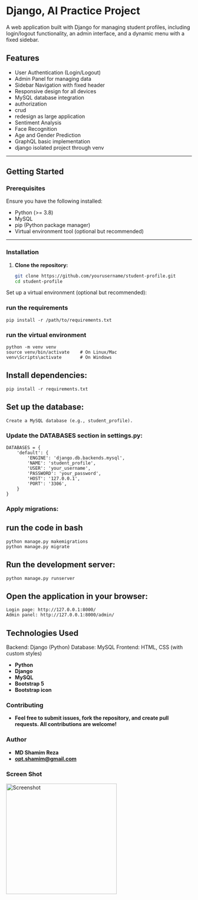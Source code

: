 # Django, AI Practice Project

A web application built with Django for managing student profiles, including login/logout functionality, an admin interface, and a dynamic menu with a fixed sidebar.

## Features

- User Authentication (Login/Logout)
- Admin Panel for managing data
- Sidebar Navigation with fixed header
- Responsive design for all devices
- MySQL database integration
- authorization
- crud
- redesign as large application
- Sentiment Analysis
- Face Recognition
- Age and Gender Prediction
- GraphQL basic implementation 
- django isolated project through venv

---

## Getting Started

### Prerequisites

Ensure you have the following installed:
- Python (>= 3.8)
- MySQL
- pip (Python package manager)
- Virtual environment tool (optional but recommended)

---

### Installation

1. **Clone the repository:**
   ```bash
   git clone https://github.com/yourusername/student-profile.git
   cd student-profile
Set up a virtual environment (optional but recommended):

### run the requirements
    pip install -r /path/to/requirements.txt
### run the virtual environment
    python -m venv venv
    source venv/bin/activate    # On Linux/Mac
    venv\Scripts\activate       # On Windows

## Install dependencies:
    pip install -r requirements.txt

## Set up the database:
    Create a MySQL database (e.g., student_profile).

### Update the DATABASES section in settings.py:

    DATABASES = {
        'default': {
            'ENGINE': 'django.db.backends.mysql',
            'NAME': 'student_profile',
            'USER': 'your_username',
            'PASSWORD': 'your_password',
            'HOST': '127.0.0.1',
            'PORT': '3306',
        }
    }

### Apply migrations:

## run the code in bash
    python manage.py makemigrations
    python manage.py migrate

## Run the development server:
    python manage.py runserver

## Open the application in your browser:
    Login page: http://127.0.0.1:8000/
    Admin panel: http://127.0.0.1:8000/admin/

## Technologies Used
Backend: Django (Python)
Database: MySQL
Frontend: HTML, CSS (with custom styles)
- **Python**
- **Django**
- **MySQL**
- **Bootstrap 5**
- **Bootstrap icon**

### Contributing
- **Feel free to submit issues, fork the repository, and create pull requests. All contributions are welcome!**

### Author
- **MD Shamim Reza**
- **opt.shamim@gmail.com**

### Screen Shot
<img src="/project_screen_shot.png" width="300" alt="Screenshot">
